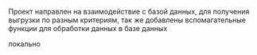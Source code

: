 Проект направлен на взаимодействие с базой данных, для получения выгрузки по разным критериям, так же добавлены вспомагательные функции для обработки данных в базе данных

локально